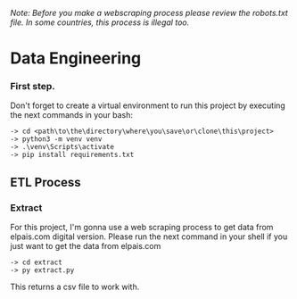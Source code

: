 *Note: Before you make a webscraping process please review the robots.txt file. In some countries, this process is illegal too.*

# Data Engineering
### First step.
Don't forget to create a virtual environment to run this project by executing the next commands in your bash:
```
-> cd <path\to\the\directory\where\you\save\or\clone\this\project>
-> python3 -m venv venv
-> .\venv\Scripts\activate
-> pip install requirements.txt
```

## ETL Process

### Extract
For this project, I'm gonna use a web scraping process to get data from elpais.com digital version.
Please run the next command in your shell if you just want to get the data from elpais.com
```
-> cd extract
-> py extract.py
```
This returns a csv file to work with.